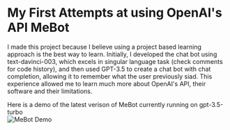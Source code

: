 # My First Attempts at using OpenAI's API MeBot

I made this project because I believe using a project based learning approach is the best way to learn. Initially, I developed the chat bot using text-davinci-003, which excels in singular language task (check comments for code history), and then used GPT-3.5 to create a chat bot with chat completion, allowing it to remember what the user previously siad. This experience allowed me to learn much more about OpenAI's API, their software and their limitations. 

Here is a demo of the latest verison of MeBot currently running on gpt-3.5-turbo	
![MeBot Demo](https://github.com/gwilliamleung/mebot/assets/103716258/fb936986-0f47-448f-9223-57c179f2199f)
